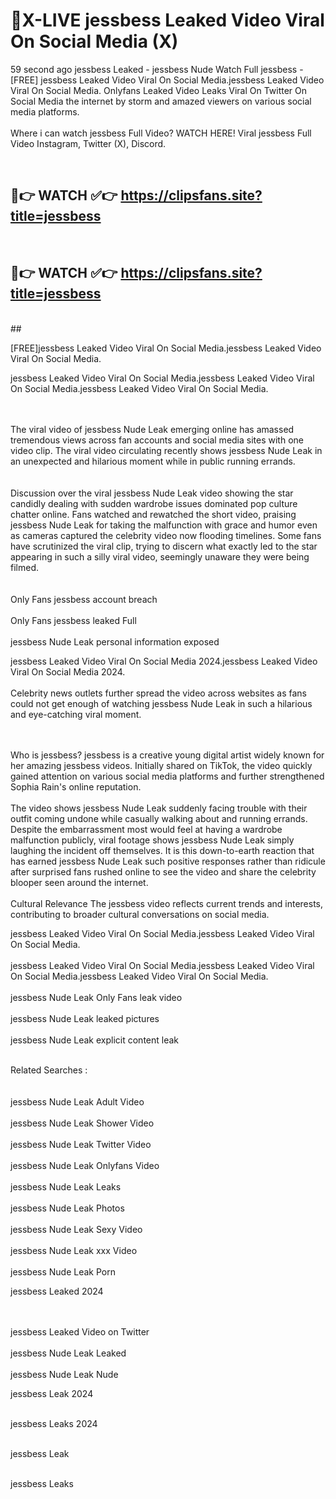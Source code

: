 # 🔴X-LIVE jessbess Leaked Video Viral On Social Media (X)<br>


59 second ago jessbess Leaked  - jessbess Nude  Watch Full jessbess - [FREE] jessbess Leaked Video Viral On Social Media.jessbess Leaked Video Viral On Social Media.   Onlyfans Leaked Video Leaks Viral On Twitter On Social Media the internet by storm and amazed viewers on various social media platforms. <br><br>
Where i can watch jessbess Full Video? WATCH HERE! Viral jessbess Full Video Instagram, Twitter (X), Discord. <br>


 <br>

##  🔴👉 WATCH ✅👉  <a href="https://clipsfans.site?title=jessbess&ref=git">https://clipsfans.site?title=jessbess</a> <br>
  <br>

##  🔴👉 WATCH ✅👉  <a href="https://clipsfans.site?title=jessbess&ref=git">https://clipsfans.site?title=jessbess</a> <br>
  <br>
  ##



[FREE]jessbess Leaked Video Viral On Social Media.jessbess Leaked Video Viral On Social Media. <br>

jessbess Leaked Video Viral On Social Media.jessbess Leaked Video Viral On Social Media.jessbess Leaked Video Viral On Social Media. <br>


  <br>

  <br>
The viral video of jessbess Nude Leak emerging online has amassed tremendous views across fan accounts and social media sites with one video clip. The viral video circulating recently shows jessbess Nude Leak in an unexpected and hilarious moment while in public running errands.<br>
<br>


<br>
Discussion over the viral jessbess Nude Leak video showing the star candidly dealing with sudden wardrobe issues dominated pop culture chatter online. Fans watched and rewatched the short video, praising jessbess Nude Leak for taking the malfunction with grace and humor even as cameras captured the celebrity video now flooding timelines. Some fans have scrutinized the viral clip, trying to discern what exactly led to the star appearing in such a silly viral video, seemingly unaware they were being filmed.<br>
<br>
<br> 
Only Fans jessbess account breach<br>
<br>
Only Fans jessbess leaked Full <br>
<br>
jessbess Nude Leak personal information exposed<br>

jessbess Leaked Video Viral On Social Media 2024.jessbess Leaked Video Viral On Social Media 2024. <br>
<br>
Celebrity news outlets further spread the video across websites as fans could not get enough of watching jessbess Nude Leak in such a hilarious and eye-catching viral moment.<br>
<br>

<br>
Who is jessbess? jessbess is a creative young digital artist widely known for her amazing jessbess videos. Initially shared on TikTok, the video quickly gained attention on various social media platforms and further strengthened Sophia Rain's online reputation.<br>
<br>
The video shows jessbess Nude Leak suddenly facing trouble with their outfit coming undone while casually walking about and running errands. Despite the embarrassment most would feel at having a wardrobe malfunction publicly, viral footage shows jessbess Nude Leak simply laughing the incident off themselves. It is this down-to-earth reaction that has earned jessbess Nude Leak such positive responses rather than ridicule after surprised fans rushed online to see the video and share the celebrity blooper seen around the internet.<br>
<br>
Cultural Relevance The jessbess video reflects current trends and interests, contributing to broader cultural conversations on social media.<br>

jessbess Leaked Video Viral On Social Media.jessbess Leaked Video Viral On Social Media.<br>
<br>
jessbess Leaked Video Viral On Social Media.jessbess Leaked Video Viral On Social Media.jessbess Leaked Video Viral On Social Media.<br>
<br>
jessbess Nude Leak Only Fans leak video<br>
<br>
jessbess Nude Leak leaked pictures<br>
<br>
jessbess Nude Leak explicit content leak<br>


<br>
Related Searches :<br>
<br>

<br>
jessbess Nude Leak Adult Video<br>
<br>
jessbess Nude Leak Shower Video<br>
<br>
jessbess Nude Leak Twitter Video<br>
<br>
jessbess Nude Leak Onlyfans Video<br>
<br>
jessbess Nude Leak Leaks<br>
<br>
jessbess Nude Leak Photos<br>

<br>
jessbess Nude Leak Sexy Video<br>
<br>
jessbess Nude Leak xxx Video<br>
<br>
jessbess Nude Leak Porn<br>

jessbess  Leaked 2024 <br> <br>
<br>

jessbess Leaked Video on Twitter <br>
<br>
jessbess Nude Leak Leaked<br>
<br>
jessbess Nude Leak Nude<br>


jessbess  Leak 2024 <br> <br>



jessbess  Leaks 2024 <br> <br>



 
jessbess  Leak<br> <br>



jessbess  Leaks<br> <br>





</p>




 



</p>










